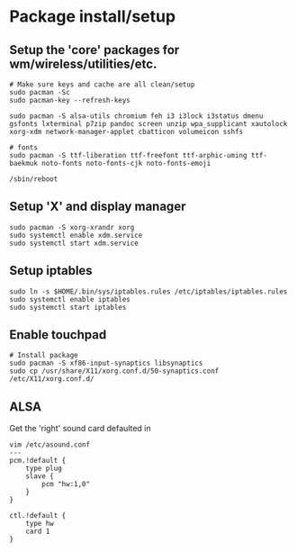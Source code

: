 # Package install/setup

## Setup the 'core' packages for wm/wireless/utilities/etc.
```
# Make sure keys and cache are all clean/setup
sudo pacman -Sc
sudo pacman-key --refresh-keys

sudo pacman -S alsa-utils chromium feh i3 i3lock i3status dmenu gsfonts lxterminal p7zip pandoc screen unzip wpa_supplicant xautolock xorg-xdm network-manager-applet cbatticon volumeicon sshfs

# fonts
sudo pacman -S ttf-liberation ttf-freefont ttf-arphic-uming ttf-baekmuk noto-fonts noto-fonts-cjk noto-fonts-emoji

/sbin/reboot
```

## Setup 'X' and display manager
```
sudo pacman -S xorg-xrandr xorg
sudo systemctl enable xdm.service
sudo systemctl start xdm.service
```

## Setup iptables
```
sudo ln -s $HOME/.bin/sys/iptables.rules /etc/iptables/iptables.rules
sudo systemctl enable iptables
sudo systemctl start iptables
```

## Enable touchpad
```
# Install package
sudo pacman -S xf86-input-synaptics libsynaptics
sudo cp /usr/share/X11/xorg.conf.d/50-synaptics.conf /etc/X11/xorg.conf.d/
```

## ALSA
Get the 'right' sound card defaulted in
```
vim /etc/asound.conf
---
pcm.!default {
	type plug
	slave {
		pcm "hw:1,0"
	}
}

ctl.!default {
	type hw
	card 1
}
```

